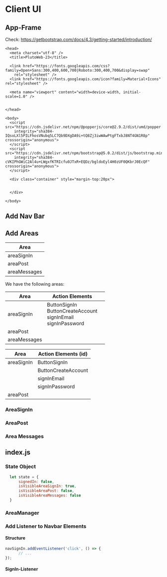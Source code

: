 # Client UI

## App-Frame

Check: https://getbootstrap.com/docs/4.3/getting-started/introduction/

```
<head>
  <meta charset="utf-8" />
  <title>PlutoWeb-23</title>

  <link href="https://fonts.googleapis.com/css?family=Open+Sans:300,400,600,700|Roboto:300,400,700&display=swap"
    rel="stylesheet" />
  <link href="https://fonts.googleapis.com/icon?family=Material+Icons" rel="stylesheet" />

  <meta name="viewport" content="width=device-width, initial-scale=1.0" />


</head>

<body>
  <script src="https://cdn.jsdelivr.net/npm/@popperjs/core@2.9.2/dist/umd/popper.min.js"
    integrity="sha384-IQsoLXl5PILFhosVNubq5LC7Qb9DXgDA9i+tQ8Zj3iwWAwPtgFTxbJ8NT4GN1R8p" crossorigin="anonymous">
  </script>
  <script src="https://cdn.jsdelivr.net/npm/bootstrap@5.0.2/dist/js/bootstrap.min.js"
    integrity="sha384-cVKIPhGWiC2Al4u+LWgxfKTRIcfu0JTxR+EQDz/bgldoEyl4H0zUF0QKbrJ0EcQF" crossorigin="anonymous">
  </script>

  <div class="container" style="margin-top:20px">
     

  </div>
  
</body>
```



## Add Nav Bar

## Add Areas

| Area         |
| ------------ |
| areaSignIn   |
| areaPost     |
| areaMessages |



We have the following areas:

| Area         | Action Elements                                              |      |
| ------------ | ------------------------------------------------------------ | ---- |
| areaSignIn   | ButtonSignIn<br />ButtonCreateAccount<br />signInEmail<br />signInPassword |      |
| areaPost     |                                                              |      |
| areaMessages |                                                              |      |

| Area       | Action Elements (id) |
| ---------- | -------------------- |
| areaSignIn | ButtonSignIn         |
|            | ButtonCreateAccount  |
|            | signInEmail          |
|            | signInPassword       |
| areaPost   |                      |

### AreaSignIn

### AreaPost

### Area Messages

## index.js

### State Object

```javascript
  let state = {
      signedIn: false,
      isVisibleAreaSignIn: true,
      isVisibleAreaPost: false,
      isVisibleAreaMessages: false 
  }
```

### AreaManager





### Add Listener to Navbar Elements

#### Structure

```javascript
navSignIn.addEventListener('click', () => {
      // ...
});
```

#### SignIn-Listener

